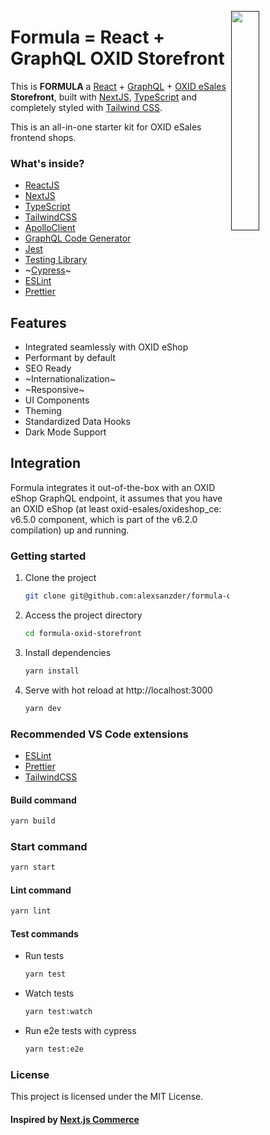 [<img align="right" src="https://github.com/alexsanzder/formula-oxid-storefront/blob/main/public/logo.svg?sanitize=true" width="30%">]()

# Formula = React + GraphQL OXID Storefront

This is **FORMULA** a [React](https://reactjs.org) + [GraphQL](https://github.com/OXID-eSales/graphql-storefront-module) + [OXID eSales](https://oxid-esales.com) **Storefront**, built with [NextJS](https://www.nextjs.org), [TypeScript](https://www.typescriptlang.org/) and completely styled with [Tailwind CSS](https://tailwindcss.com/).

This is an all-in-one starter kit for OXID eSales frontend shops.

### What's inside?

- [ReactJS](https://reactjs.org)
- [NextJS](https://www.nextjs.org)
- [TypeScript](https://www.typescriptlang.org)
- [TailwindCSS](https://tailwindcss.com)
- [ApolloClient](https://www.apollographql.com/docs/react/)
- [GraphQL Code Generator](https://www.graphql-code-generator.com/)
- [Jest](https://jestjs.io)
- [Testing Library](https://testing-library.com)
- ~[Cypress](https://www.cypress.io)~
- [ESLint](https://eslint.org)
- [Prettier](https://prettier.io)

## Features

- Integrated seamlessly with OXID eShop
- Performant by default
- SEO Ready
- ~Internationalization~
- ~Responsive~
- UI Components
- Theming
- Standardized Data Hooks
- Dark Mode Support

## Integration

Formula integrates it out-of-the-box with an OXID eShop GraphQL endpoint, it assumes that you have an OXID eShop (at least oxid-esales/oxideshop_ce: v6.5.0 component, which is part of the v6.2.0 compilation) up and running.

### Getting started

1. Clone the project

   ```bash
   git clone git@github.com:alexsanzder/formula-oxid-storefront.git
   ```

2. Access the project directory

   ```bash
   cd formula-oxid-storefront
   ```

3. Install dependencies

   ```bash
   yarn install
   ```

4. Serve with hot reload at http://localhost:3000
   ```bash
   yarn dev
   ```

### Recommended VS Code extensions

- [ESLint](https://marketplace.visualstudio.com/items?itemName=dbaeumer.vscode-eslint)
- [Prettier](https://marketplace.visualstudio.com/items?itemName=esbenp.prettier-vscode)
- [TailwindCSS](https://marketplace.visualstudio.com/items?itemName=bradlc.vscode-tailwindcss)

#### Build command

```bash
yarn build
```

### Start command

```bash
yarn start
```

#### Lint command

```bash
yarn lint
```

#### Test commands

- Run tests
  ```bash
  yarn test
  ```
- Watch tests
  ```bash
  yarn test:watch
  ```
- Run e2e tests with cypress
  ```bash
  yarn test:e2e
  ```

### License

This project is licensed under the MIT License.

#### Inspired by [Next.js Commerce]("nextjs.org/commerce")
